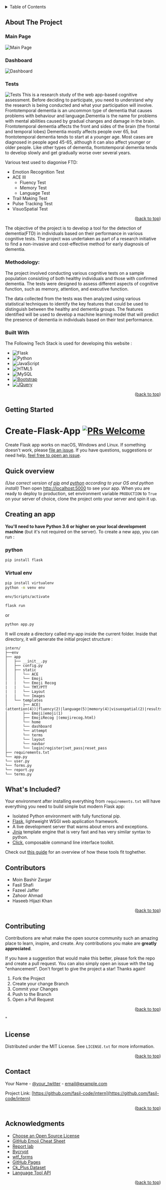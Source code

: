 
<details>
  <summary>Table of Contents</summary>
  <ol>
    <li>
      <a href="#about-the-project">About The Project</a>
      <ul>
        <li><a href="#built-with">Built With</a></li>
      </ul>
    </li>
    <li><a href="#getting-started">Getting Started</a></li>
    <li><a href="#contributors">Contributors</a></li>
    <li><a href="#license">License</a></li>
    <li><a href="#contact">Contact</a></li>
    <li><a href="#acknowledgments">Acknowledgments</a></li>
  </ol>
</details>



<!-- ABOUT THE PROJECT -->
## About The Project
### Main Page
![Main Page](https://www.linkpicture.com/q/web_pg1.png "Optional title")
### Dashboard
![Dashboard](https://www.linkpicture.com/q/web_pg2.png "Optional title")
### Tests
![Tests](https://www.linkpicture.com/q/web_pg3_1.png "Optional title")
This is a research study of the web app-based cognitive assessment. Before deciding to participate, you need to understand why the research is being conducted and what your participation will involve.
Frontotemporal dementia is an uncommon type of dementia that causes problems with behaviour and language.Dementia is the name for problems with mental abilities caused by gradual changes and damage in the brain. Frontotemporal dementia affects the front and sides of the brain (the frontal and temporal lobes) Dementia mostly affects people over 65, but frontotemporal dementia tends to start at a younger age. Most cases are diagnosed in people aged 45-65, although it can also affect younger or older people. Like other types of dementia, frontotemporal dementia tends to develop slowly and get gradually worse over several years.

Various test used to diagonise FTD:
* Emotion Recognition Test
* ACE III
  - Fluency Test
  - Memory Test
  - Language Test
* Trail Making Test
* Pulse Tracking Test
* VisuoSpatial Test





<p align="right">(<a href="#readme-top">back to top</a>)</p>

The objective of the project is to develop a tool for the detection of dementia(FTD) in individuals based on their performance in various cognitive tests. The project was undertaken as part of a research initiative to find a non-invasive and cost-effective method for early diagnosis of dementia.

### Methodology:
The project involved conducting various cognitive tests on a sample population consisting of both healthy individuals and those with confirmed dementia. The tests were designed to assess different aspects of cognitive function, such as memory, attention, and executive function.

The data collected from the tests was then analyzed using various statistical techniques to identify the key features that could be used to distinguish between the healthy and dementia groups. The features identified will be used to develop a machine learning model that will predict the presence of dementia in individuals based on their test performance.


### Built With

The Following Tech Stack is used for developing this website :

* ![Flask](https://img.shields.io/badge/flask-%23000.svg?style=for-the-badge&logo=flask&logoColor=white)
* ![Python](https://img.shields.io/badge/python-3670A0?style=for-the-badge&logo=python&logoColor=ffdd54)
* ![JavaScript](https://img.shields.io/badge/javascript-%23323330.svg?style=for-the-badge&logo=javascript&logoColor=%23F7DF1E)
* ![HTML5](https://img.shields.io/badge/html5-%23E34F26.svg?style=for-the-badge&logo=html5&logoColor=white)
* ![MySQL](https://img.shields.io/badge/mysql-%2300f.svg?style=for-the-badge&logo=mysql&logoColor=white)
* [![Bootstrap][Bootstrap.com]][Bootstrap-url]
* [![JQuery][JQuery.com]][JQuery-url]

<p align="right">(<a href="#readme-top">back to top</a>)</p>



<!-- GETTING STARTED -->
## Getting Started

# Create-Flask-App [![PRs Welcome](https://img.shields.io/badge/PRs-welcome-green.svg)](https://github.com/isakal/create-flask-app/pull/new/master)





Create Flask app works on macOS, Windows and Linux.
If something doesn't work, please [file an issue](https://github.com/isakal/create-flask-app/issues/new).
If you have questions, suggestions or need help, [feel free to open an issue](https://github.com/isakal/create-flask-app/issues/new).

## Quick overview 


*(Use correct version of [pip](https://pip.pypa.io/en/stable/) and [python](https://python.org/) according to your OS and python install)*
Then open [http://localhost:5000](http://localhost:5000) to see your app.
When you are ready to deploy to production, set environment variable `PRODUCTION` to  `True` on your server of choice, clone the project onto your server and spin it up.


## Creating an app

**You'll need to have Python 3.6 or higher on your local development machine** (but it's not required on the server).
To create a new app, you can run :


### python
```sh
pip install flask
```
### Virtual env 
```sh
pip install virtualenv
python -m venv env
```
```sh
env/Scripts/activate
```
```sh
flask run 
```
or 
```sh
python app.py 
```

It will create a directory called my-app inside the current folder.
Inside that directory, it will generate the initial project structure :
```
intern/
├──env
├── app
│   ├── __init__.py     
│   ├── config.py        
│   ├── static
│   │   └── ACE
│   │   └── Emoji
|   |   └── Emoji Recog
|   |   └── TMT/PTT
|   |   └── Layout
|   |   └── Images
│   └── templates     
│       ├── ACE|(attention(4))|fluency(2)|language(5)|memory(4)|visuospatial(2)|results(1)
│       ├── Emoji|emoji(1)
│       ├── EmojiRecog |(emojirecog.html)
│       └── home 
│       └── dashboard
│       └── attempt
│       └── terms
│       └── layout
│       └── navbar
│       └── login|register|set_pass|reset_pass      
├── requirements.txt  
└── app.py
└── user.py
└── forms.py
└── report.py
└── terms.py
```


## What's Included?

Your environment after installing everything from `requirements.txt` will have everything you need to build simple but modern Flask app:
- Isolated Python environment with fully functional pip.
- [Flask](https://www.palletsprojects.com/p/flask/), lightweight WSGI web application framework.
- A live development server that warns about errors and exceptions.
- [Jinja](https://jinja.palletsprojects.com/en/2.10.x/) template engine that is very fast and has very similar syntax to python.
- [Click](https://click.palletsprojects.com/en/7.x/), composable command line interface toolkit.

Check out [this guide](https://blog.miguelgrinberg.com/post/the-flask-mega-tutorial-part-i-hello-world) for an overview of how these tools fit toghether.
<!-- CONTRIBUTING -->
## Contributors
* Moin Bashir Zargar
* Fasil Shafi
* Fazeel Jaffer
* Zahoor Ahmad
* Haseeb Hijazi Khan


<p align="right">(<a href="#readme-top">back to top</a>)</p>



<!-- CONTRIBUTING -->
## Contributing

Contributions are what make the open source community such an amazing place to learn, inspire, and create. Any contributions you make are **greatly appreciated**.

If you have a suggestion that would make this better, please fork the repo and create a pull request. You can also simply open an issue with the tag "enhancement".
Don't forget to give the project a star! Thanks again!

1. Fork the Project
2. Create your change Branch 
3. Commit your Changes 
4. Push to the Branch 
5. Open a Pull Request

<p align="right">(<a href="#readme-top">back to top</a>)</p>
"

<!-- LICENSE -->
## License

Distributed under the MIT License. See `LICENSE.txt` for more information.

<p align="right">(<a href="#readme-top">back to top</a>)</p>



<!-- CONTACT -->
## Contact

Your Name - [@your_twitter](https://twitter.com/your_username) - email@example.com

Project Link: [https://github.com/fasil-code/intern](https://github.com/fasil-code/intern)

<p align="right">(<a href="#readme-top">back to top</a>)</p>



<!-- ACKNOWLEDGMENTS -->
## Acknowledgments

* [Choose an Open Source License](https://choosealicense.com)
* [GitHub Emoji Cheat Sheet](https://www.webpagefx.com/tools/emoji-cheat-sheet)
* [Report lab](https://www.reportlab.com/)
* [Bycrypt](https://github.com/pyca/bcrypt/)
* [wtf_forms](https://flask-wtf.readthedocs.io/en/1.0.x/o)
* [GitHub Pages](https://pages.github.com)
* [Ck_Plus Dataset](https://www.kaggle.com/datasets/salmaachour/ckplus-without-duplicates)
* [Language Tool API](https://rapidapi.com/dnaber/api/languagetool)

<p align="right">(<a href="#readme-top">back to top</a>)</p>



<!-- MARKDOWN LINKS & IMAGES -->
<!-- https://www.markdownguide.org/basic-syntax/#reference-style-links -->
[contributors-shield]: https://img.shields.io/github/contributors/othneildrew/Best-README-Template.svg?style=for-the-badge
[contributors-url]: https://github.com/othneildrew/Best-README-Template/graphs/contributors
[forks-shield]: https://img.shields.io/github/forks/othneildrew/Best-README-Template.svg?style=for-the-badge
[forks-url]: https://github.com/othneildrew/Best-README-Template/network/members
[stars-shield]: https://img.shields.io/github/stars/othneildrew/Best-README-Template.svg?style=for-the-badge
[stars-url]: https://github.com/othneildrew/Best-README-Template/stargazers
[issues-shield]: https://img.shields.io/github/issues/othneildrew/Best-README-Template.svg?style=for-the-badge
[issues-url]: https://github.com/othneildrew/Best-README-Template/issues
[license-shield]: https://img.shields.io/github/license/othneildrew/Best-README-Template.svg?style=for-the-badge
[license-url]: https://github.com/othneildrew/Best-README-Template/blob/master/LICENSE.txt
[linkedin-shield]: https://img.shields.io/badge/-LinkedIn-black.svg?style=for-the-badge&logo=linkedin&colorB=555
[linkedin-url]: https://linkedin.com/in/othneildrew
[product-screenshot]: images/screenshot.png
[Next.py]: https://img.shields.io/badge/flask.py-000000?style=for-the-badge&logo=nextdotjs&logoColor=white
[Next-url]: https://nextjs.org/
[React.js]: https://img.shields.io/badge/React-20232A?style=for-the-badge&logo=react&logoColor=61DAFB
[React-url]: https://reactjs.org/
[Vue.js]: https://img.shields.io/badge/Vue.js-35495E?style=for-the-badge&logo=vuedotjs&logoColor=4FC08D
[Vue-url]: https://vuejs.org/
[Angular.io]: https://img.shields.io/badge/Angular-DD0031?style=for-the-badge&logo=angular&logoColor=white
[Angular-url]: https://angular.io/
[Svelte.dev]: https://img.shields.io/badge/Svelte-4A4A55?style=for-the-badge&logo=svelte&logoColor=FF3E00
[Svelte-url]: https://svelte.dev/
[Laravel.com]: https://img.shields.io/badge/Laravel-FF2D20?style=for-the-badge&logo=laravel&logoColor=white
[Laravel-url]: https://laravel.com
[Bootstrap.com]: https://img.shields.io/badge/Bootstrap-563D7C?style=for-the-badge&logo=bootstrap&logoColor=white
[Bootstrap-url]: https://getbootstrap.com
[JQuery.com]: https://img.shields.io/badge/jQuery-0769AD?style=for-the-badge&logo=jquery&logoColor=white
[JQuery-url]: https://jquery.com 
